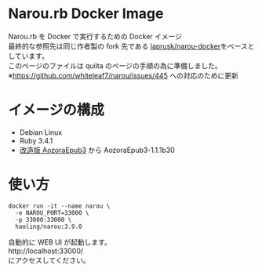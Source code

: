# Narou.rb Docker Image

Narou.rb を Docker で実行するための Docker イメージ<br>
最終的な参照先は同じ作者製の fork 先である [laprusk/narou-docker](https://github.com/laprusk/narou-docker)をベースとしています。 <br>
このページのファイルは quiita のページの手順の為に準備しました。
※https://github.com/whiteleaf7/narou/issues/445 への対応のために更新

# イメージの構成

- Debian Linux
- Ruby 3.4.1
- [改造版 AozoraEpub3](https://github.com/kyukyunyorituryo/AozoraEpub3) から AozoraEpub3-1.1.1b30

# 使い方

```
docker run -it --name narou \
  -e NAROU_PORT=33000 \
  -p 33000:33000 \
  haoling/narou:3.9.0
```

自動的に WEB UI が起動します。<br>
http://localhost:33000/<br>
にアクセスしてください。
